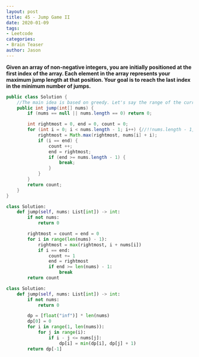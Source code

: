 ```yaml
---
layout: post
title: 45 - Jump Game II
date: 2020-01-09
tags:
- Leetcode
categories:
- Brain Teaser
author: Jason
---
```

**Given an array of non-negative integers, you are initially positioned at the first index of the array. Each element in the array represents your maximum jump length at that position. Your goal is to reach the last index in the minimum number of jumps.**


``` java
public class Solution {
    //The main idea is based on greedy. Let's say the range of the current jump is [curBegin, curEnd], curFarthest is the farthest point that all points in [curBegin, curEnd] can reach. Once the current point exceeds curEnd, then trigger another jump, and set the new curEnd with curFarthest, then keep the above steps, as the following:
    public int jump(int[] nums) {
        if (nums == null || nums.length == 0) return 0;

        int rightmost = 0, end = 0, count = 0;
        for (int i = 0; i < nums.length - 1; i++) {//!!nums.length - 1, when we are at the last index, we are finished. We don't need to consider the value at last index
            rightmost = Math.max(rightmost, nums[i] + i);
            if (i == end) {
                count ++;
                end = rightmost;
                if (end >= nums.length - 1) {
                    break;
                }
            }
        }
        return count;
    }
}
```

``` python
class Solution:
    def jump(self, nums: List[int]) -> int:
        if not nums:
            return 0

        rightmost = count = end = 0
        for i in range(len(nums) - 1):
            rightmost = max(rightmost, i + nums[i])
            if i == end:
                count += 1
                end = rightmost
                if end >= len(nums) - 1:
                    break
        return count
```

``` python
class Solution:
    def jump(self, nums: List[int]) -> int:
        if not nums:
            return 0

        dp = [float("inf")] * len(nums)
        dp[0] = 0
        for i in range(1, len(nums)):
            for j in range(i):
                if i - j <= nums[j]:
                    dp[i] = min(dp[i], dp[j] + 1)
        return dp[-1]
```
